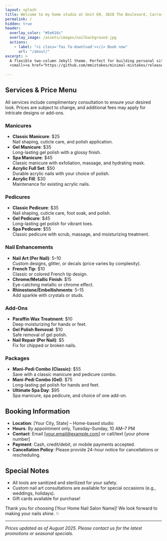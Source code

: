 ```yaml
---
layout: splash
title: Welcome to my home studio at Unit 69, 3028 The Boulevard, Carrara
permalink: /
hidden: true
header:
  overlay_color: "#5e616c"
  overlay_image: /assets/images/nailbackground.jpg
  actions:
    - label: "<i class='fas fa-download'></i> Book now"
      url: "/about/"
excerpt: >
  A flexible two-column Jekyll theme. Perfect for building personal sites, blogs, and portfolios.<br />
  <small><a href="https://github.com/mmistakes/minimal-mistakes/releases/tag/4.27.3">Latest release v4.27.3</a></small>
  
---
```


## Services & Price Menu

All services include complimentary consultation to ensure your desired look. Prices are subject to change, and additional fees may apply for intricate designs or add-ons.

### Manicures
- **Classic Manicure**: $25  
  Nail shaping, cuticle care, and polish application.  
- **Gel Manicure**: $35  
  Long-lasting gel polish with a glossy finish.  
- **Spa Manicure**: $45  
  Classic manicure with exfoliation, massage, and hydrating mask.  
- **Acrylic Full Set**: $50  
  Durable acrylic nails with your choice of polish.  
- **Acrylic Fill**: $30  
  Maintenance for existing acrylic nails.  

### Pedicures
- **Classic Pedicure**: $35  
  Nail shaping, cuticle care, foot soak, and polish.  
- **Gel Pedicure**: $45  
  Long-lasting gel polish for vibrant toes.  
- **Spa Pedicure**: $55  
  Classic pedicure with scrub, massage, and moisturizing treatment.  

### Nail Enhancements
- **Nail Art (Per Nail)**: $5–$10  
  Custom designs, glitter, or decals (price varies by complexity).  
- **French Tip**: $10  
  Classic or colored French tip design.  
- **Chrome/Metallic Finish**: $15  
  Eye-catching metallic or chrome effect.  
- **Rhinestone/Embellishments**: $5–$15  
  Add sparkle with crystals or studs.  

### Add-Ons
- **Paraffin Wax Treatment**: $10  
  Deep moisturizing for hands or feet.  
- **Gel Polish Removal**: $10  
  Safe removal of gel polish.  
- **Nail Repair (Per Nail)**: $5  
  Fix for chipped or broken nails.  

### Packages
- **Mani-Pedi Combo (Classic)**: $55  
  Save with a classic manicure and pedicure combo.  
- **Mani-Pedi Combo (Gel)**: $75  
  Long-lasting gel polish for hands and feet.  
- **Ultimate Spa Day**: $95  
  Spa manicure, spa pedicure, and choice of one add-on.

## Booking Information
- **Location**: [Your City, State] – Home-based studio  
- **Hours**: By appointment only, Tuesday–Sunday, 10 AM–7 PM  
- **Contact**: Email [your.email@example.com] or call/text [your phone number]  
- **Payment**: Cash, credit/debit, or mobile payments accepted.  
- **Cancellation Policy**: Please provide 24-hour notice for cancellations or rescheduling.

## Special Notes
- All tools are sanitized and sterilized for your safety.  
- Custom nail art consultations are available for special occasions (e.g., weddings, holidays).  
- Gift cards available for purchase!  

Thank you for choosing [Your Home Nail Salon Name]! We look forward to making your nails shine. ✨

---

*Prices updated as of August 2025. Please contact us for the latest promotions or seasonal specials.*

